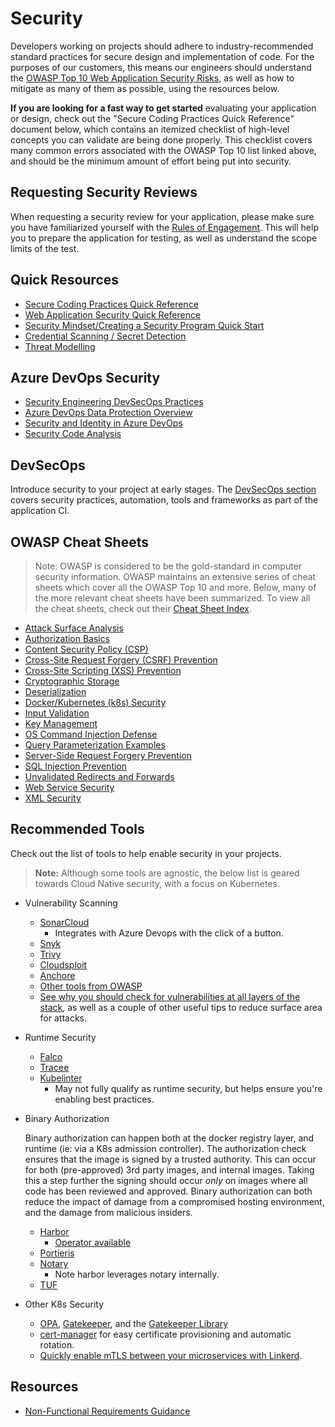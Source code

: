 # Security

Developers working on projects should adhere to industry-recommended standard practices for secure design and implementation of code. For the purposes of our customers, this means our engineers should understand the [OWASP Top 10 Web Application Security Risks](https://owasp.org/www-project-top-ten/), as well as how to mitigate as many of them as possible, using the resources below.

**If you are looking for a fast way to get started** evaluating your application or design, check out the "Secure Coding Practices Quick Reference" document below, which contains an itemized checklist of high-level concepts you can validate are being done properly. This checklist covers many common errors associated with the OWASP Top 10 list linked above, and should be the minimum amount of effort being put into security.

## Requesting Security Reviews

When requesting a security review for your application, please make sure you have familiarized yourself with the [Rules of Engagement](rules-of-engagement.md). This will help you to prepare the application for testing, as well as understand the scope limits of the test.

## Quick Resources

- [Secure Coding Practices Quick Reference](https://owasp.org/www-pdf-archive/OWASP_SCP_Quick_Reference_Guide_v2.pdf)
- [Web Application Security Quick Reference](https://owasp.org/www-pdf-archive//OWASP_Web_Application_Security_Quick_Reference_Guide_0.3.pdf)
- [Security Mindset/Creating a Security Program Quick Start](https://github.com/OWASP/Quick-Start-Guide/blob/master/OWASP%20Quick%20Start%20Guide.pdf?raw=true)
- [Credential Scanning / Secret Detection](../continuous-integration/dev-sec-ops/secret-management/credential_scanning.md)
- [Threat Modelling](./threat-modelling.md)

## Azure DevOps Security

- [Security Engineering DevSecOps Practices](https://www.microsoft.com/en-us/securityengineering/devsecops)
- [Azure DevOps Data Protection Overview](https://learn.microsoft.com/en-us/azure/devops/organizations/security/data-protection?view=azure-devops)
- [Security and Identity in Azure DevOps](https://learn.microsoft.com/en-us/azure/devops/organizations/security/about-security-identity?view=azure-devops)
- [Security Code Analysis](https://secdevtools.azurewebsites.net/)

## DevSecOps

Introduce security to your project at early stages. The [DevSecOps section](../continuous-integration/dev-sec-ops/README.md) covers security practices, automation, tools and frameworks as part of the application CI.

## OWASP Cheat Sheets

> Note: OWASP is considered to be the gold-standard in computer security information. OWASP maintains an extensive series of cheat sheets which cover all the OWASP Top 10 and more. Below, many of the more relevant cheat sheets have been summarized. To view all the cheat sheets, check out their [Cheat Sheet Index](https://github.com/OWASP/CheatSheetSeries/blob/master/Index.md).

- [Attack Surface Analysis](https://github.com/OWASP/CheatSheetSeries/blob/master/cheatsheets/Attack_Surface_Analysis_Cheat_Sheet.md)
- [Authorization Basics](https://github.com/OWASP/CheatSheetSeries/blob/master/cheatsheets/Authorization_Cheat_Sheet.md)
- [Content Security Policy (CSP)](https://github.com/OWASP/CheatSheetSeries/blob/master/cheatsheets/Content_Security_Policy_Cheat_Sheet.md)
- [Cross-Site Request Forgery (CSRF) Prevention](https://github.com/OWASP/CheatSheetSeries/blob/master/cheatsheets/Cross-Site_Request_Forgery_Prevention_Cheat_Sheet.md)
- [Cross-Site Scripting (XSS) Prevention](https://github.com/OWASP/CheatSheetSeries/blob/master/cheatsheets/Cross_Site_Scripting_Prevention_Cheat_Sheet.md)
- [Cryptographic Storage](https://github.com/OWASP/CheatSheetSeries/blob/master/cheatsheets/Cryptographic_Storage_Cheat_Sheet.md)
- [Deserialization](https://github.com/OWASP/CheatSheetSeries/blob/master/cheatsheets/Deserialization_Cheat_Sheet.md)
- [Docker/Kubernetes (k8s) Security](https://github.com/OWASP/CheatSheetSeries/blob/master/cheatsheets/Docker_Security_Cheat_Sheet.md)
- [Input Validation](https://github.com/OWASP/CheatSheetSeries/blob/master/cheatsheets/Input_Validation_Cheat_Sheet.md)
- [Key Management](https://github.com/OWASP/CheatSheetSeries/blob/master/cheatsheets/Key_Management_Cheat_Sheet.md)
- [OS Command Injection Defense](https://github.com/OWASP/CheatSheetSeries/blob/master/cheatsheets/OS_Command_Injection_Defense_Cheat_Sheet.md)
- [Query Parameterization Examples](https://github.com/OWASP/CheatSheetSeries/blob/master/cheatsheets/Query_Parameterization_Cheat_Sheet.md)
- [Server-Side Request Forgery Prevention](https://github.com/OWASP/CheatSheetSeries/blob/master/cheatsheets/Server_Side_Request_Forgery_Prevention_Cheat_Sheet.md)
- [SQL Injection Prevention](https://github.com/OWASP/CheatSheetSeries/blob/master/cheatsheets/SQL_Injection_Prevention_Cheat_Sheet.md)
- [Unvalidated Redirects and Forwards](https://github.com/OWASP/CheatSheetSeries/blob/master/cheatsheets/Unvalidated_Redirects_and_Forwards_Cheat_Sheet.md)
- [Web Service Security](https://github.com/OWASP/CheatSheetSeries/blob/master/cheatsheets/Web_Service_Security_Cheat_Sheet.md)
- [XML Security](https://github.com/OWASP/CheatSheetSeries/blob/master/cheatsheets/XML_Security_Cheat_Sheet.md)

## Recommended Tools

Check out the list of tools to help enable security in your projects.

> **Note:** Although some tools are agnostic, the below list is geared towards Cloud Native security, with a focus on Kubernetes.

- Vulnerability Scanning

  - [SonarCloud](https://sonarcloud.io/)
    - Integrates with Azure Devops with the click of a button.
  - [Snyk](https://github.com/snyk/snyk)
  - [Trivy](https://github.com/aquasecurity/trivy)
  - [Cloudsploit](https://github.com/aquasecurity/cloudsploit)
  - [Anchore](https://github.com/anchore/anchore-engine)
  - [Other tools from OWASP](https://owasp.org/www-community/Vulnerability_Scanning_Tools)
  - [See why you should check for vulnerabilities at all layers of the stack](https://sysdig.com/blog/image-scanning-best-practices/), as well as a couple of other useful tips to reduce surface area for attacks.

- Runtime Security

  - [Falco](https://github.com/falcosecurity/falco)
  - [Tracee](https://github.com/aquasecurity/tracee)
  - [Kubelinter](https://github.com/stackrox/kube-linter)
    - May not fully qualify as runtime security, but helps ensure you're enabling best practices.

- Binary Authorization

  Binary authorization can happen both at the docker registry layer, and runtime (ie: via a K8s admission controller).
  The authorization check ensures that the image is signed by a trusted authority. This can occur for both (pre-approved) 3rd party images,
  and internal images. Taking this a step further the signing should occur _only_ on images where all code has been reviewed and approved.
  Binary authorization can both reduce the impact of damage from a compromised hosting environment, and the damage from malicious insiders.

  - [Harbor](https://github.com/goharbor/harbor/)
    - [Operator available](https://github.com/goharbor/harbor-operator)
  - [Portieris](https://github.com/IBM/portieris)
  - [Notary](https://github.com/theupdateframework/notary)
    - Note harbor leverages notary internally.
  - [TUF](https://github.com/theupdateframework/tuf)

- Other K8s Security

  - [OPA](https://github.com/open-policy-agent/opa), [Gatekeeper](https://github.com/open-policy-agent/gatekeeper), and the [Gatekeeper Library](https://github.com/open-policy-agent/gatekeeper-library/tree/master/library)
  - [cert-manager](https://github.com/jetstack/cert-manager) for easy certificate provisioning and automatic rotation.
  - [Quickly enable mTLS between your microservices with Linkerd](https://linkerd.io/2/features/automatic-mtls/).

## Resources

- [Non-Functional Requirements Guidance](../design/design-patterns/non-functional-requirements-capture-guide.md)
